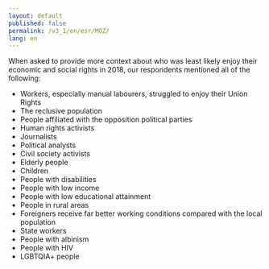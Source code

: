 ```yaml
---
layout: default
published: false
permalink: /v3_1/en/esr/MOZ/
lang: en
---
```


When asked to provide more context about who was least likely enjoy their economic and social rights in 2018, our respondents mentioned all of the following:
-	Workers, especially manual labourers, struggled to enjoy their Union Rights
-	The reclusive population
-	People affiliated with the opposition political parties
-	Human rights activists
-	Journalists
-	Political analysts
-	Civil society activists
-	Elderly people
-	Children
-	People with disabilities
-	People with low income
-	People with low educational attainment
-	People in rural areas
-	Foreigners receive far better working conditions compared with the local population
-	State workers
-	People with albinism
-	People with HIV
-	LGBTQIA+ people
